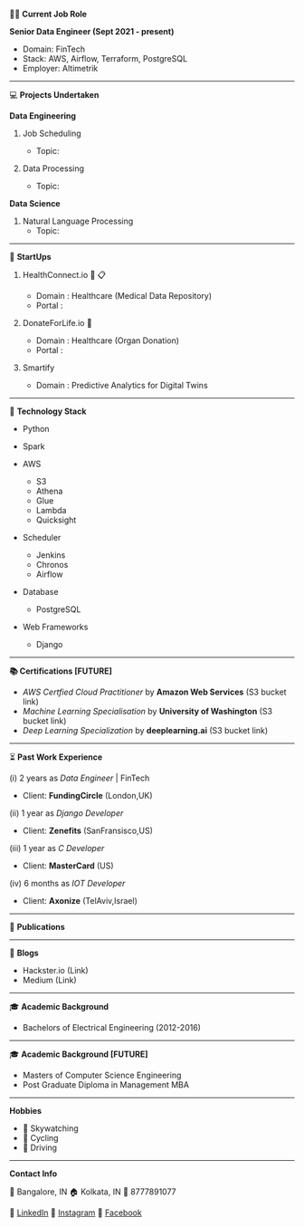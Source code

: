 :man_technologist: **Current Job Role**

**Senior Data Engineer (Sept 2021 - present)**
  - Domain: FinTech
  - Stack: AWS, Airflow, Terraform, PostgreSQL
  - Employer: Altimetrik

------------------------------------

:computer: **Projects Undertaken**

**Data Engineering**
1. Job Scheduling
    - Topic:

2. Data Processing
    - Topic:

**Data Science**
1. Natural Language Processing
    - Topic:

------------------------------------

:rocket: **StartUps**
1. HealthConnect.io :microscope: :clipboard:
    - Domain : Healthcare (Medical Data Repository)
    - Portal :
    
2. DonateForLife.io :hospital:
    - Domain : Healthcare (Organ Donation)
    - Portal :

3. Smartify
    - Domain : Predictive Analytics for Digital Twins

------------------------------------

:pushpin: **Technology Stack**
- Python

- Spark

- AWS 
   - S3
   - Athena
   - Glue
   - Lambda
   - Quicksight
   
- Scheduler
    - Jenkins
    - Chronos
    - Airflow
    
- Database
  - PostgreSQL
  
- Web Frameworks
  - Django
  
------------------------------------

**:books: Certifications [FUTURE]** 
- _AWS Certfied Cloud Practitioner_ by **Amazon Web Services** (S3 bucket link) 
- _Machine Learning Specialisation_ by **University of Washington** (S3 bucket link) 
- _Deep Learning Specialization_ by **deeplearning.ai** (S3 bucket link) 

------------------------------------

:hourglass_flowing_sand: **Past Work Experience**

(i) 2 years as _Data Engineer_ | FinTech
   - Client: **FundingCircle** (London,UK)

(ii) 1 year as _Django Developer_ 
  - Client: **Zenefits** (SanFransisco,US)
  
(iii) 1 year as _C Developer_ 
  - Client: **MasterCard** (US)
  
(iv) 6 months as _IOT Developer_ 
  - Client: **Axonize** (TelAviv,Israel)

------------------------------------

:page_facing_up: **Publications**

------------------------------------

:memo: **Blogs**
- Hackster.io (Link)
- Medium (Link)

------------------------------------

:mortar_board: **Academic Background**
- Bachelors of Electrical Engineering (2012-2016)
------------------------------------
:mortar_board: **Academic Background [FUTURE]**
- Masters of Computer Science Engineering
- Post Graduate Diploma in Management MBA 

------------------------------------

**Hobbies**

- :telescope: Skywatching
- :bicyclist: Cycling
- :blue_car: Driving

------------------------------------

**Contact Info**

:office: Bangalore, IN
:house: Kolkata, IN
:iphone: 8777891077

:small_blue_diamond: [LinkedIn](https://www.linkedin.com) :small_blue_diamond: [Instagram](https://www.instagram.com/aritromukherjee/) :small_blue_diamond: [Facebook](https://www.facebook.com)
